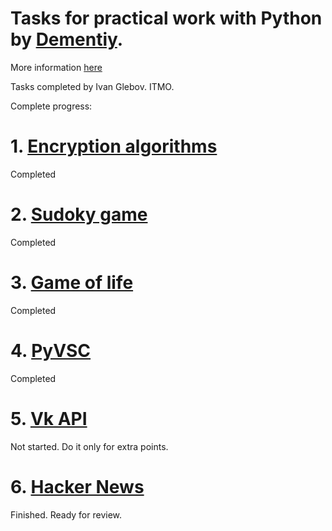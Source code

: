 # Tasks for practical work with Python by [Dementiy](https://github.com/Dementiy).
More information [here](https://github.com/Dementiy)

Tasks completed by Ivan Glebov. ITMO.

Complete progress:

# 1. [Encryption algorithms](https://github.com/IvanGlebov/labs/tree/master/homework01)
  Completed

# 2. [Sudoky game](https://github.com/IvanGlebov/labs/tree/master/homework02)
  Completed
  
# 3. [Game of life](https://github.com/IvanGlebov/labs/tree/master/homework03)
  Completed

# 4. [PyVSC](https://github.com/IvanGlebov/labs/tree/master/homework04)
  Completed

# 5. [Vk API](https://github.com/IvanGlebov/labs/tree/master/homework05)
  Not started. Do it only for extra points.
  
# 6. [Hacker News](https://github.com/IvanGlebov/labs/tree/master/homework06)
  Finished. Ready for review.
